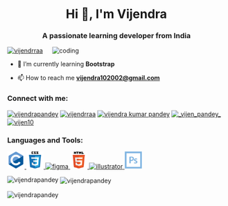 <h1 align="center">Hi 👋, I'm Vijendra</h1>
<h3 align="center">A passionate learning developer from India</h3>
<img src="https://cdn.dribbble.com/users/1162077/screenshots/3848914/programmer.gif" alt="coding" align="right" alt="coding" width= "400">

<p align="left"> <a href="https://twitter.com/vijendrraa" target="blank"><img src="https://img.shields.io/twitter/follow/vijendrraa?logo=twitter&style=for-the-badge" alt="vijendrraa" /></a> </p>

- 🌱 I’m currently learning **Bootstrap**

- 📫 How to reach me **vijendra102002@gmail.com**

<h3 align="left">Connect with me:</h3>
<p align="left">
<a href="https://codepen.io/VijendraPandey" target="blank"><img align="center" src="https://raw.githubusercontent.com/rahuldkjain/github-profile-readme-generator/master/src/images/icons/Social/codepen.svg" alt="vijendrapandey" height="30" width="40" /></a>
<a href="https://twitter.com/vijendrraa" target="blank"><img align="center" src="https://raw.githubusercontent.com/rahuldkjain/github-profile-readme-generator/master/src/images/icons/Social/twitter.svg" alt="vijendrraa" height="30" width="40" /></a>
<a href="https://www.linkedin.com/in/vijendra-kumar-pandey/" target="blank"><img align="center" src="https://raw.githubusercontent.com/rahuldkjain/github-profile-readme-generator/master/src/images/icons/Social/linked-in-alt.svg" alt="vijendra kumar pandey" height="30" width="40" /></a>
<a href="https://www.instagram.com/_vijen_pandey_/" target="blank"><img align="center" src="https://raw.githubusercontent.com/rahuldkjain/github-profile-readme-generator/master/src/images/icons/Social/instagram.svg" alt="_vijen_pandey_" height="30" width="40" /></a>
<a href="https://www.codechef.com/users/vijen10" target="blank"><img align="center" src="https://cdn.jsdelivr.net/npm/simple-icons@3.1.0/icons/codechef.svg" alt="vijen10" height="30" width="40" /></a>
</p>

<h3 align="left">Languages and Tools:</h3>
<p align="left"> <a href="https://www.cprogramming.com/" target="_blank" rel="noreferrer"> <img src="https://raw.githubusercontent.com/devicons/devicon/master/icons/c/c-original.svg" alt="c" width="40" height="40"/> </a> <a href="https://www.w3schools.com/css/" target="_blank" rel="noreferrer"> <img src="https://raw.githubusercontent.com/devicons/devicon/master/icons/css3/css3-original-wordmark.svg" alt="css3" width="40" height="40"/> </a> <a href="https://www.figma.com/" target="_blank" rel="noreferrer"> <img src="https://www.vectorlogo.zone/logos/figma/figma-icon.svg" alt="figma" width="40" height="40"/> </a> <a href="https://www.w3.org/html/" target="_blank" rel="noreferrer"> <img src="https://raw.githubusercontent.com/devicons/devicon/master/icons/html5/html5-original-wordmark.svg" alt="html5" width="40" height="40"/> </a> <a href="https://www.adobe.com/in/products/illustrator.html" target="_blank" rel="noreferrer"> <img src="https://www.vectorlogo.zone/logos/adobe_illustrator/adobe_illustrator-icon.svg" alt="illustrator" width="40" height="40"/> </a> <a href="https://www.photoshop.com/en" target="_blank" rel="noreferrer"> <img src="https://raw.githubusercontent.com/devicons/devicon/master/icons/photoshop/photoshop-line.svg" alt="photoshop" width="40" height="40"/> </a> </p>


<p><img align="left" src="https://github-readme-stats.vercel.app/api/top-langs?username=vijendrapandey&show_icons=true&locale=en&layout=compact" alt="vijendrapandey" /></p>

<p>&nbsp;<img align="center" src="https://github-readme-stats.vercel.app/api?username=vijendrapandey&show_icons=true&locale=en" alt="vijendrapandey" /></p>

<p><img align="center" src="https://github-readme-streak-stats.herokuapp.com/?user=vijendrapandey&" alt="vijendrapandey" /></p>
